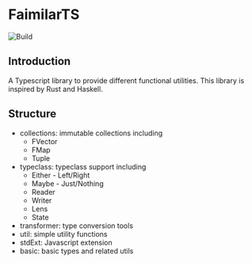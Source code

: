 # FaimilarTS
![Build](https://github.com/phillui-37/FamiliarTS/actions/workflows/test.yaml/badge.svg)
## Introduction
A Typescript library to provide different functional utilities. This library is inspired by Rust and Haskell.

## Structure
- collections: immutable collections including
  - FVector
  - FMap
  - Tuple
- typeclass: typeclass support including
  - Either - Left/Right
  - Maybe - Just/Nothing
  - Reader
  - Writer
  - Lens
  - State
- transformer: type conversion tools
- util: simple utility functions
- stdExt: Javascript extension
- basic: basic types and related utils